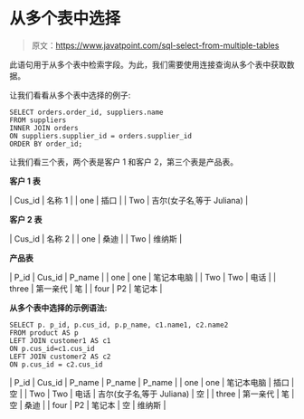 # 从多个表中选择

> 原文：<https://www.javatpoint.com/sql-select-from-multiple-tables>

此语句用于从多个表中检索字段。为此，我们需要使用连接查询从多个表中获取数据。

让我们看看从多个表中选择的例子:

```
SELECT orders.order_id, suppliers.name 
FROM suppliers
INNER JOIN orders
ON suppliers.supplier_id = orders.supplier_id
ORDER BY order_id;

```

让我们看三个表，两个表是客户 1 和客户 2，第三个表是产品表。

**客户 1 表**

| Cus_id | 名称 1 |
| one | 插口 |
| Two | 吉尔(女子名ˌ等于 Juliana) |

**客户 2 表**

| Cus_id | 名称 2 |
| one | 桑迪 |
| Two | 维纳斯 |

**产品表**

| P_id | Cus_id | P_name |
| one | one | 笔记本电脑 |
| Two | Two | 电话 |
| three | 第一亲代 | 笔 |
| four | P2 | 笔记本 |

**从多个表中选择的示例语法:**

```
SELECT p. p_id, p.cus_id, p.p_name, c1.name1, c2.name2
FROM product AS p
LEFT JOIN customer1 AS c1
ON p.cus_id=c1.cus_id
LEFT JOIN customer2 AS c2
ON p.cus_id = c2.cus_id

```

| P_id | Cus_id | P_name | P_name | P_name |
| one | one | 笔记本电脑 | 插口 | 空 |
| Two | Two | 电话 | 吉尔(女子名ˌ等于 Juliana) | 空 |
| three | 第一亲代 | 笔 | 空 | 桑迪 |
| four | P2 | 笔记本 | 空 | 维纳斯 |